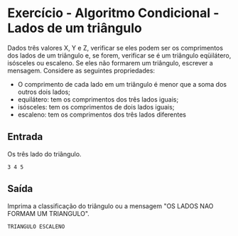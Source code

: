 # Exercício - Algoritmo Condicional - Lados de um triângulo

Dados três valores X, Y e Z, verificar se eles podem ser os comprimentos dos lados de um triângulo e, se forem, verificar se é um triângulo eqüilátero, isósceles ou escaleno. Se eles não formarem um triângulo, escrever a mensagem. Considere as seguintes propriedades:
 - O comprimento de cada lado em um triângulo é menor que a soma dos outros dois lados;
 - equilátero: tem os comprimentos dos três lados iguais;
 - isósceles: tem os comprimentos de dois lados iguais;
 - escaleno: tem os comprimentos dos três lados diferentes

## Entrada

Os três lado do triângulo.

```
3 4 5
```

## Saída

Imprima a classificação do triângulo ou a mensagem "OS LADOS NAO FORMAM UM TRIANGULO".

```
TRIANGULO ESCALENO
```